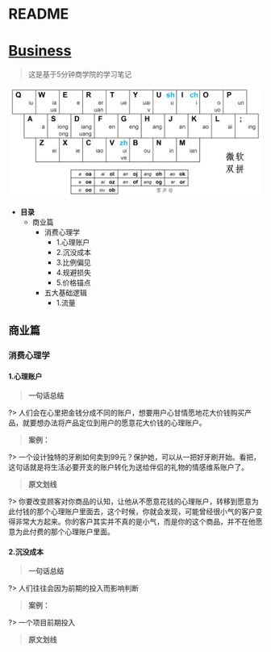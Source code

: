 # README

# [Business](https://3ty.top/notes/Business/#/)

> 这是基于5分钟商学院的学习笔记

![Image.png](README.assets/Image_png_preview.png)



+ **目录**
   + 商业篇
      + 消费心理学
         + 1.心理账户
         + 2.沉没成本
         + 3.比例偏见
         + 4.规避损失
         + 5.价格锚点
      + 五大基础逻辑
         + 1.流量

   



## 商业篇

### 消费心理学

#### **1.心理账户**



> **一句话总结**

?> 人们会在心里把金钱分成不同的账户，想要用户心甘情愿地花大价钱购买产品，就要想办法将产品定位到用户的愿意花大价钱的心理账户。

> **案例：**

?> 一个设计独特的牙刷如何卖到99元？保护她，可以从一把好牙刷开始。看把，这句话就是将生活必要开支的账户转化为送给伴侣的礼物的情感维系账户了。

> **原文划线**

?> 你要改变顾客对你商品的认知，让他从不愿意花钱的心理账户，转移到愿意为此付钱的那个心理账户里面去，这个时候，你就会发现，可能曾经很小气的客户变得非常大方起来。你的客户其实并不真的是小气，而是你的这个商品，并不在他愿意为此付费的那个心理账户里面。



#### 2.沉没成本



> **一句话总结**

?> 人们往往会因为前期的投入而影响判断

> **案例：**

?> 一个项目前期投入

> **原文划线**

   

